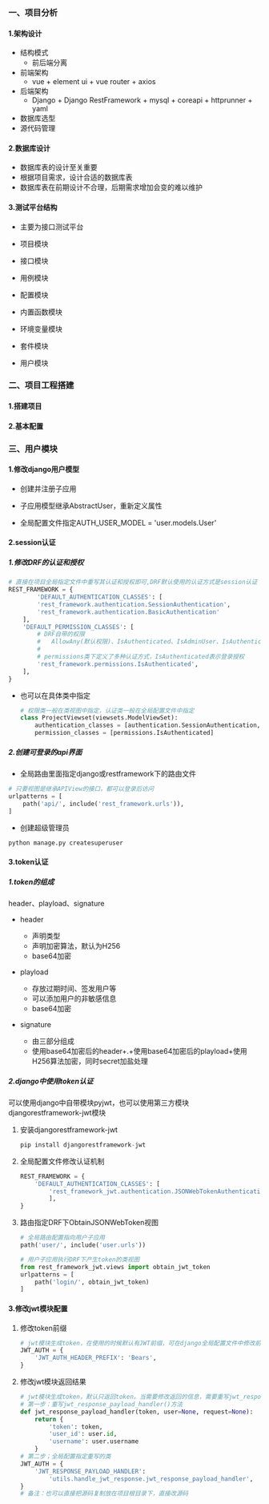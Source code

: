 ### 一、项目分析

#### 1.架构设计

- 结构模式
  - 前后端分离
- 前端架构
  - vue + element ui + vue router + axios
- 后端架构
  - Django + Django RestFramework + mysql + coreapi + httprunner + yaml
- 数据库选型
- 源代码管理

#### 2.数据库设计

- 数据库表的设计至关重要
- 根据项目需求，设计合适的数据库表
- 数据库表在前期设计不合理，后期需求增加会变的难以维护

#### 3.测试平台结构

- 主要为接口测试平台
- 项目模块
- 接口模块
- 用例模块
- 配置模块
- 内置函数模块
- 环境变量模块
- 套件模块

- 用户模块

### 二、项目工程搭建

#### 1.搭建项目

#### 2.基本配置

### 三、用户模块

#### 1.修改django用户模型

- 创建并注册子应用

- 子应用模型继承AbstractUser，重新定义属性
- 全局配置文件指定AUTH_USER_MODEL = 'user.models.User'

#### 2.session认证

##### 1.修改DRF的认证和授权

```python
# 直接在项目全局指定文件中重写其认证和授权即可,DRF默认使用的认证方式是session认证
REST_FRAMEWORK = {
        'DEFAULT_AUTHENTICATION_CLASSES': [
        'rest_framework.authentication.SessionAuthentication',
        'rest_framework.authentication.BasicAuthentication'
    ],
    'DEFAULT_PERMISSION_CLASSES': [
        # DRF自带的权限
        #	AllowAny(默认权限)、IsAuthenticated、IsAdminUser、IsAuthenticatedOrReadonly
        #	
        # permissions类下定义了多种认证方式，IsAuthenticated表示登录授权
        'rest_framework.permissions.IsAuthenticated',
    ],
}
```

- 也可以在具体类中指定

  ```python
  # 权限类一般在类视图中指定，认证类一般在全局配置文件中指定
  class ProjectViewset(viewsets.ModelViewSet):
      authentication_classes = [authentication.SessionAuthentication, authentication.BasicAuthentication]
      permission_classes = [permissions.IsAuthenticated]
  ```

##### 2.创建可登录的api界面

- 全局路由里面指定django或restframework下的路由文件

```python
# 只要视图是继承APIView的接口，都可以登录后访问
urlpatterns = [
    path('api/', include('rest_framework.urls')),
]
```

- 创建超级管理员

```python
python manage.py createsuperuser
```

#### 3.token认证

##### 1.token的组成

header、playload、signature

- header
  - 声明类型
  - 声明加密算法，默认为H256
  - base64加密

- playload
  - 存放过期时间、签发用户等
  - 可以添加用户的非敏感信息
  - base64加密
- signature
  - 由三部分组成
  - 使用base64加密后的header+.+使用base64加密后的playload+使用H256算法加密，同时secret加盐处理


##### 2.django中使用token认证

可以使用django中自带模块pyjwt，也可以使用第三方模块djangorestframework-jwt模块

1. 安装djangorestframework-jwt

   ```python
   pip install djangorestframework-jwt
   ```

2. 全局配置文件修改认证机制

   ```python
   REST_FRAMEWORK = {
       'DEFAULT_AUTHENTICATION_CLASSES': [
           'rest_framework_jwt.authentication.JSONWebTokenAuthentication',
           ],
   }  
   ```

3. 路由指定DRF下ObtainJSONWebToken视图

   ```python
   # 全局路由配置指向用户子应用
   path('user/', include('user.urls'))
   
   # 用户子应用执行DRF下产生token的类视图
   from rest_framework_jwt.views import obtain_jwt_token
   urlpatterns = [
       path('login/', obtain_jwt_token)
   ]
   ```

#### 3.修改jwt模块配置

1. 修改token前缀

   ```python
   # jwt模块生成token，在使用的时候默认有JWT前缀，可在django全局配置文件中修改前缀名
   JWT_AUTH = {
       'JWT_AUTH_HEADER_PREFIX': 'Bears',
   }
   
   ```

2. 修改jwt模块返回结果

   ```python
   # jwt模块生成token，默认只返回token。当需要修改返回的信息，需要重写jwt_response_payload_handler()方法
   # 第一步：重写jwt_response_payload_handler()方法
   def jwt_response_payload_handler(token, user=None, request=None):
       return {
           'token': token,
           'user_id': user.id,
           'username': user.username
       }
   # 第二步；全局配置指定重写的类
   JWT_AUTH = {
       'JWT_RESPONSE_PAYLOAD_HANDLER':
           'utils.handle_jwt_response.jwt_response_payload_handler',
   }
   # 备注：也可以直接把源码复制放在项目根目录下，直接改源码
   ```

